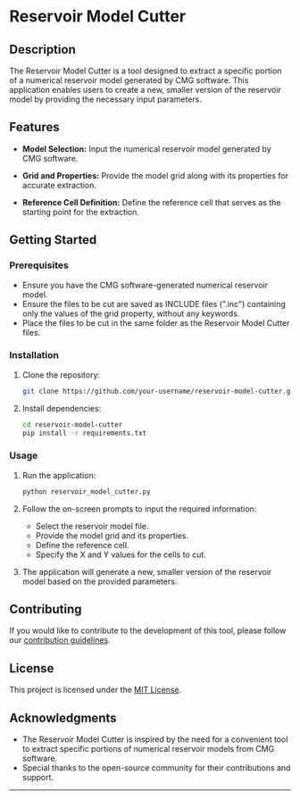 # Reservoir Model Cutter

## Description

The Reservoir Model Cutter is a tool designed to extract a specific portion of a numerical reservoir model generated by CMG software. This application enables users to create a new, smaller version of the reservoir model by providing the necessary input parameters.

## Features

- **Model Selection:** Input the numerical reservoir model generated by CMG software.
  
- **Grid and Properties:** Provide the model grid along with its properties for accurate extraction.

- **Reference Cell Definition:** Define the reference cell that serves as the starting point for the extraction.

## Getting Started

### Prerequisites

- Ensure you have the CMG software-generated numerical reservoir model.
- Ensure the files to be cut are saved as INCLUDE files (".inc") containing only the values of the grid property, without any keywords.
- Place the files to be cut in the same folder as the Reservoir Model Cutter files. 

### Installation

1. Clone the repository:

    ```bash
    git clone https://github.com/your-username/reservoir-model-cutter.git
    ```

2. Install dependencies:

    ```bash
    cd reservoir-model-cutter
    pip install -r requirements.txt
    ```

### Usage

1. Run the application:

    ```bash
    python reservoir_model_cutter.py
    ```

2. Follow the on-screen prompts to input the required information:

    - Select the reservoir model file.
    - Provide the model grid and its properties.
    - Define the reference cell.
    - Specify the X and Y values for the cells to cut.

3. The application will generate a new, smaller version of the reservoir model based on the provided parameters.

## Contributing

If you would like to contribute to the development of this tool, please follow our [contribution guidelines](CONTRIBUTING.md).

## License

This project is licensed under the [MIT License](LICENSE).

## Acknowledgments

- The Reservoir Model Cutter is inspired by the need for a convenient tool to extract specific portions of numerical reservoir models from CMG software.
- Special thanks to the open-source community for their contributions and support.

---
